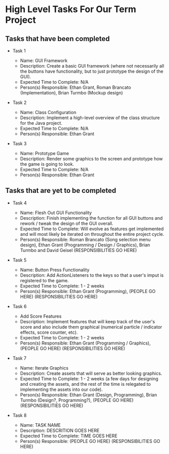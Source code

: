 # High Level Tasks For Our Term Project

## Tasks that have been completed

* Task 1
  * Name: GUI Framework
  * Description: Create a basic GUI framework (where not necessarily all the buttons have functionality, but to just prototype the design of the GUI).
  * Expected Time to Complete: N/A
  * Person(s) Responsible: Ethan Grant, Roman Brancato (Implementation), Brian Turmbo (Mockup design)

* Task 2
  * Name: Class Configuration
  * Description: Implement a high-level overview of the class structure for the Java project.
  * Expected Time to Complete: N/A
  * Person(s) Responsible: Ethan Grant

* Task 3
  * Name: Prototype Game
  * Description: Render some graphics to the screen and prototype how the game is going to look.
  * Expected Time to Complete: N/A
  * Person(s) Responsible: Ethan Grant

## Tasks that are yet to be completed

* Task 4
  * Name: Flesh Out GUI Functionality
  * Description: Finish implementing the function for all GUI buttons and rework / tweak the design of the GUI overall.
  * Expected Time to Complete: Will evolve as features get implemented and will most likely be iterated on throughout the entire project cycle.
  * Person(s) Responsible: Roman Brancato (Song selection menu design), Ethan Grant (Programming / Design / Graphics), Brian Turmbo and David Geisel (RESPONSIBILITIES GO HERE)

* Task 5
  * Name: Button Press Functionality
  * Description: Add ActionListeners to the keys so that a user's imput is registered to the game.
  * Expected Time to Complete: 1 - 2 weeks
  * Person(s) Responsible: Ethan Grant (Programming), (PEOPLE GO HERE) (RESPONSIBILITIES GO HERE)

* Task 6
  * Add Score Features
  * Description: Implement features that will keep track of the user's score and also include them graphical (numerical particle / indicator effects, score counter, etc).
  * Expected Time to Complete: 1 - 2 weeks
  * Person(s) Responsible: Ethan Grant (Programming / Graphics), (PEOPLE GO HERE) (RESPONSIBILITIES GO HERE)

* Task 7 
  * Name: Iterate Graphics
  * Description: Create assets that will serve as better looking graphics.
  * Expected Time to Complete: 1 - 2 weeks (a few days for designing and creating the assets, and the rest of the time is relegated to implementing the assets into our code).
  * Person(s) Responsible: Ethan Grant (Design, Programming), Brian Turmbo (Design?, Programming?), (PEOPLE GO HERE) (RESPONSIBILITIES GO HERE)

* Task 8
  * Name: TASK NAME
  * Description: DESCRITION GOES HERE
  * Expected Time to Complete: TIME GOES HERE
  * Person(s) Responsible: (PEOPLE GO HERE) (RESPONSIBILITIES GO HERE)
